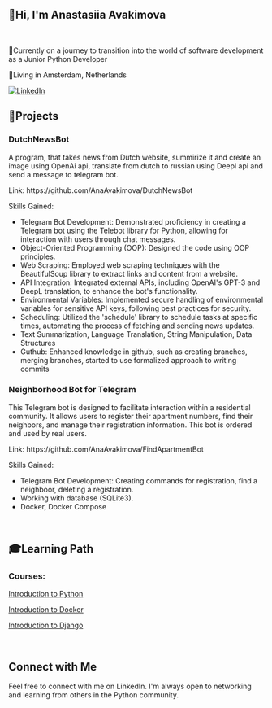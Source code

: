 <h2>💫Hi, I'm Anastasiia Avakimova</h2> 

<br />

<p>🐍Currently on a journey to transition into the world of software development as a Junior Python Developer</p>
<p>🌷Living in Amsterdam, Netherlands</p>
<a href="https://www.linkedin.com/in/avakimova/">
  <img src="https://img.shields.io/badge/LinkedIn-0077B5?style=for-the-badge&logo=linkedin&logoColor=white" alt="LinkedIn">
</a>
<br />

<h2>🚀Projects</h2>
<h3>DutchNewsBot</h3>
<p>A program, that takes news from Dutch website, summirize it and create an image using OpenAi api, translate from dutch to russian using Deepl api and send a message to telegram bot.</p>
<p>Link: https://github.com/AnaAvakimova/DutchNewsBot </p>
<p>Skills Gained:  

  
* Telegram Bot Development: Demonstrated proficiency in creating a Telegram bot using the Telebot library for Python, allowing for interaction with users through chat messages.
* Object-Oriented Programming (OOP): Designed the code using OOP principles.
* Web Scraping: Employed web scraping techniques with the BeautifulSoup library to extract links and content from a website.
* API Integration: Integrated external APIs, including OpenAI's GPT-3 and DeepL translation, to enhance the bot's functionality.
* Environmental Variables: Implemented secure handling of environmental variables for sensitive API keys, following best practices for security.
* Scheduling: Utilized the 'schedule' library to schedule tasks at specific times, automating the process of fetching and sending news updates.
* Text Summarization, Language Translation, String Manipulation, Data Structures
* Guthub: Enhanced knowledge in github, such as creating branches, merging branches, started to use formalized approach to writing commits<p>

<h3>Neighborhood Bot for Telegram</h3>
<p>This Telegram bot is designed to facilitate interaction within a residential community. It allows users to register their apartment numbers, find their neighbors, and manage their registration information. This bot is ordered and used by real users.</p>
<p>Link: https://github.com/AnaAvakimova/FindApartmentBot </p>
<p>Skills Gained:  
  
* Telegram Bot Development: Creating commands for registration, find a neighboor, deleting a registration.
* Working with database (SQLite3).
* Docker, Docker Compose<p>

<br />

<h2>🎓Learning Path</h2>
<h3>Courses:</h3>
<a href="https://hyperskill.org/">
  <p>Introduction to Python</p>
</a>
<a href="https://hyperskill.org/">
  <p>Introduction to Docker</p>
</a>
<a href="https://hyperskill.org/">
  <p>Introduction to Django</p>
</a>

<br />

<h2>Connect with Me</h2>
<p>Feel free to connect with me on LinkedIn. I'm always open to networking and learning from others in the Python community.</p>


